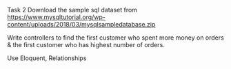 Task 2
Download the sample sql dataset from https://www.mysqltutorial.org/wp-content/uploads/2018/03/mysqlsampledatabase.zip

 Write controllers to find the first customer who spent more money on orders & the first customer who has highest number of orders.

Use Eloquent, Relationships
